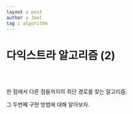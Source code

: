 ```yaml
---
layout : post
author : Joel
tag : algorithm
---
```


다익스트라 알고리즘 (2)
=====================
<br>
<br>

한 점에서 다른 점들까지의 최단 경로를 찾는 알고리즘.

그 두번째 구현 방법에 대해 알아보자.





